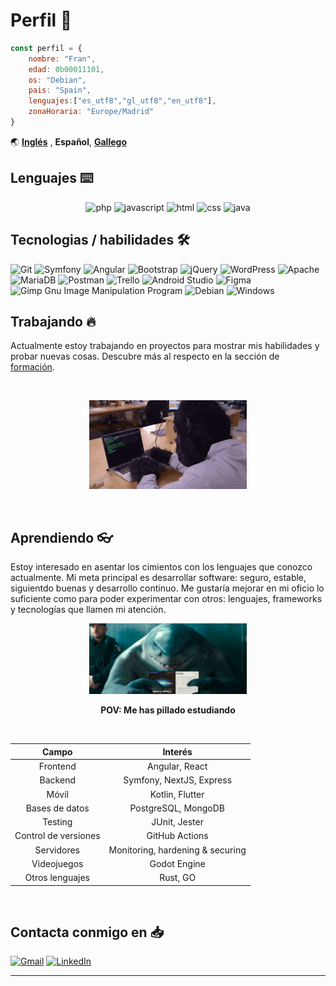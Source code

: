 # Perfil :page_facing_up:

```js
const perfil = {
    nombre: "Fran",
    edad: 0b00011101,
    os: "Debian",
    pais: "Spain",
    lenguajes:["es_utf8","gl_utf8","en_utf8"],
    zonaHoraria: "Europe/Madrid"
}
```

🌏 [**Inglés**](README.md) ,
**Español**,
[**Gallego**](README.gl.md)


## Lenguajes :keyboard:

<!--Badges by https://github.com/Ileriayo/markdown-badges -->
<p align="center">
<img alt="php" src="https://img.shields.io/badge/php-%23777BB4.svg?style=for-the-badge&logo=php&logoColor=white">
<img alt="javascript" src="https://img.shields.io/badge/javascript-%23323330.svg?style=for-the-badge&logo=javascript&logoColor=%23F7DF1E">
<img alt="html" src="https://img.shields.io/badge/html5-%23E34F26.svg?style=for-the-badge&logo=html5&logoColor=white">
<img alt="css" src="https://img.shields.io/badge/css3-%231572B6.svg?style=for-the-badge&logo=css3&logoColor=white">
<img alt="java" src="https://img.shields.io/badge/java-%23ED8B00.svg?style=for-the-badge&logo=java&logoColor=white">
</p>


## Tecnologias / habilidades :hammer_and_wrench:

![Git](https://img.shields.io/badge/git-%23F05033.svg?style=for-the-badge&logo=git&logoColor=white)
![Symfony](https://img.shields.io/badge/symfony-%23000000.svg?style=for-the-badge&logo=symfony&logoColor=white)
![Angular](https://img.shields.io/badge/angular-%23DD0031.svg?style=for-the-badge&logo=angular&logoColor=white)
![Bootstrap](https://img.shields.io/badge/bootstrap-%23563D7C.svg?style=for-the-badge&logo=bootstrap&logoColor=white)
![jQuery](https://img.shields.io/badge/jquery-%230769AD.svg?style=for-the-badge&logo=jquery&logoColor=white)
![WordPress](https://img.shields.io/badge/WordPress-%23117AC9.svg?style=for-the-badge&logo=WordPress&logoColor=white)
![Apache](https://img.shields.io/badge/apache-%23D42029.svg?style=for-the-badge&logo=apache&logoColor=white)
![MariaDB](https://img.shields.io/badge/MariaDB-003545?style=for-the-badge&logo=mariadb&logoColor=white)
![Postman](https://img.shields.io/badge/Postman-FF6C37?style=for-the-badge&logo=postman&logoColor=white)
![Trello](https://img.shields.io/badge/Trello-%23026AA7.svg?style=for-the-badge&logo=Trello&logoColor=white)
![Android Studio](https://img.shields.io/badge/Android%20Studio<-3DDC84.svg?style=for-the-badge&logo=android-studio&logoColor=white)
![Figma](https://img.shields.io/badge/figma-%23F24E1E.svg?style=for-the-badge&logo=figma&logoColor=white)
![Gimp Gnu Image Manipulation Program](https://img.shields.io/badge/Gimp-657D8B?style=for-the-badge&logo=gimp&logoColor=FFFFFF)
![Debian](https://img.shields.io/badge/Debian-D70A53?style=for-the-badge&logo=debian&logoColor=white)
![Windows](https://img.shields.io/badge/Windows-0078D6?style=for-the-badge&logo=windows&logoColor=white)



## Trabajando :fire: 

Actualmente estoy trabajando en proyectos para mostrar mis habilidades y probar nuevas cosas. Descubre más al respecto en la sección de [formación](FORMATION.es.md).

<br>

<p align="center">
    <img src="img/code-monke.gif" alt="code-monke" width="50%">
</p>

<br>

## Aprendiendo :eyeglasses:

Estoy interesado en asentar los cimientos con los lenguajes que conozco actualmente. Mi meta principal es desarrollar software: seguro, estable, siguientdo buenas y desarrollo continuo. Me gustaría mejorar en mi oficio lo suficiente como para poder experimentar con otros: lenguajes, frameworks y tecnologías que llamen mi atención.

<p align="center">
    <img src="img/learning.png" alt="learning" width="50%">
</p>

<p align="center"><strong>POV: Me has pillado estudiando</strong></p>
<br>


<div align="center">

| Campo | Interés | 
|:---:|:---:|
| Frontend | Angular, React |
| Backend | Symfony, NextJS, Express |
| Móvil | Kotlin, Flutter |
| Bases de datos | PostgreSQL, MongoDB |
| Testing | JUnit, Jester |
| Control de versiones | GitHub Actions |
| Servidores | Monitoring, hardening & securing |
| Videojuegos | Godot Engine |
| Otros lenguajes | Rust, GO | 

</div>

<br>

## Contacta conmigo en :inbox_tray:

[![Gmail](https://img.shields.io/badge/Gmail-D14836?style=for-the-badge&logo=gmail&logoColor=white)](mailto:devfranpr@gmail.com)
[![LinkedIn](https://img.shields.io/badge/linkedin-%230077B5.svg?style=for-the-badge&logo=linkedin&logoColor=white)](https://www.linkedin.com/in/francisco-peteira-rodriguez/)

---